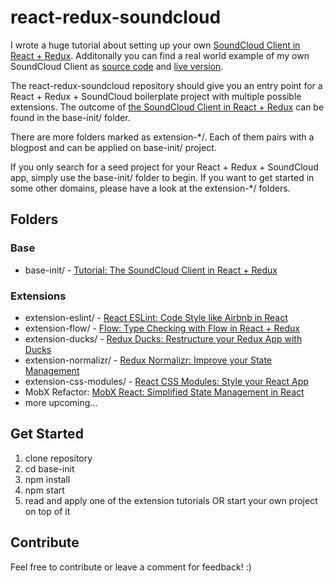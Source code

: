 # react-redux-soundcloud

I wrote a huge tutorial about setting up your own [SoundCloud Client in React + Redux](http://www.robinwieruch.de/the-soundcloud-client-in-react-redux/). Additonally you can find a real world example of my own SoundCloud Client as [source code](https://github.com/rwieruch/favesound-redux) and [live version](http://www.favesound.de/).

The react-redux-soundcloud repository should give you an entry point for a React + Redux + SoundCloud boilerplate project with multiple possible extensions. The outcome of [the SoundCloud Client in React + Redux](http://www.robinwieruch.de/the-soundcloud-client-in-react-redux/) can be found in the base-init/ folder. 

There are more folders marked as extension-*/. Each of them pairs with a blogpost and can be applied on base-init/ project.

If you only search for a seed project for your React + Redux + SoundCloud app, simply use the base-init/ folder to begin. If you want to get started in some other domains, please have a look at the extension-*/ folders.

## Folders

### Base

- base-init/ - [Tutorial: The SoundCloud Client in React + Redux](http://www.robinwieruch.de/the-soundcloud-client-in-react-redux/)

### Extensions

- extension-eslint/ - [React ESLint: Code Style like Airbnb in React](http://www.robinwieruch.de/the-soundcloud-client-in-react-redux-eslint)
- extension-flow/ - [Flow: Type Checking with Flow in React + Redux](http://www.robinwieruch.de/the-soundcloud-client-in-react-redux-flow)
- extension-ducks/ - [Redux Ducks: Restructure your Redux App with Ducks](http://www.robinwieruch.de/the-soundcloud-client-in-react-redux-ducks)
- extension-normalizr/ - [Redux Normalizr: Improve your State Management](http://www.robinwieruch.de/the-soundcloud-client-in-react-redux-normalizr)
- extension-css-modules/ - [React CSS Modules: Style your React App](http://www.robinwieruch.de/the-soundcloud-client-in-react-redux-css-modules)
- MobX Refactor: [MobX React: Simplified State Management in React](http://www.robinwieruch.de/mobx-react)
- more upcoming...

## Get Started

1. clone repository
2. cd base-init
3. npm install
4. npm start
5. read and apply one of the extension tutorials OR start your own project on top of it

## Contribute

Feel free to contribute or leave a comment for feedback! :)
